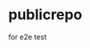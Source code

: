 # publicrepo
for e2e test


































































































































































































































































































































































































































































































































































































































































































































































































































































































































































































































































































































































































































































































































































































































































































































































































































































































































































































































































































































































































































































































































































































































































































































































































































































































































































































































































































































































































































































































































































































































































































































































































































































































































































































































































































































































































































































































































































































































































































































































































































































































































































































































































































































































































































































































































































































































































































































































































































































































































































































































































